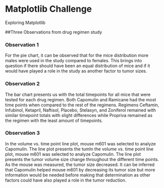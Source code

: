 # Matplotlib Challenge
Exploring Matplotlib

##Three Observations from drug regimen study

<h3>Observation 1</h3>
<p>For the pie chart, it can be observed that for the mice distribution more males were used in the study compared to females. This brings into question if there should have been an equal distribution of mice and if it would have played a role in the study as another factor to tumor sizes.</p> 

<h3>Observation 2</h3>
<p>The bar chart presents us with the total timepoints for all mice that were tested for each drug regimen. Both Capomulin and Ramicane had the most time points when compared to the rest of the regimens. Regimens Ceftamin, Infubinol, Ketapril, Naftisol, Placebo, Stelasyn, and Zoniferol remained with similar timepoint totals with slight differences while Propriva remained as the regimen with the least amount of timepoints.</p>

<h3>Observation 3</h3>
<p>In the volume vs. time point line plot, mouse m601 was selected to analyze Capomulin. The line plot presents the tumIn the volume vs. time point line plot, mouse m601 was selected to analyze Capomulin. The line plot presents the tumor volume size change throughout the different time points. As the mouse was measured, the tumor size decreased. It can be inferred that Capomulin helped mouse m601 by decreasing its tumor size but more information would be needed before making that determination as other factors could have also played a role in the tumor reduction.</p>